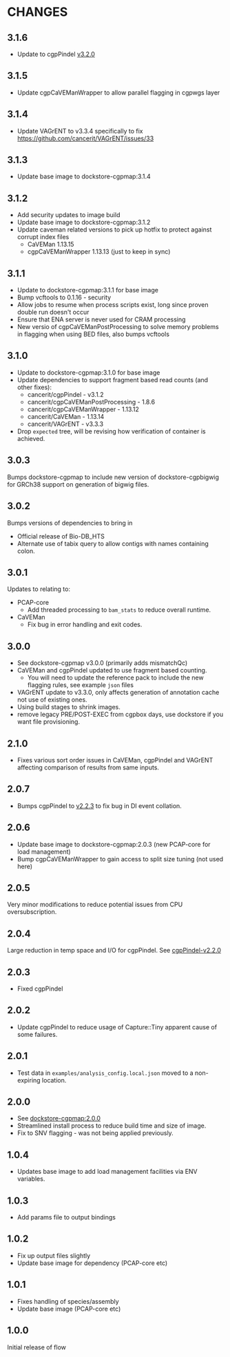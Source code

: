 # CHANGES

## 3.1.6

* Update to cgpPindel [v3.2.0](https://github.com/cancerit/cgpPindel/releases/tag/v3.2.0)

## 3.1.5

* Update cgpCaVEManWrapper to allow parallel flagging in cgpwgs layer

## 3.1.4

* Update VAGrENT to v3.3.4 specifically to fix https://github.com/cancerit/VAGrENT/issues/33

## 3.1.3

* Update base image to dockstore-cgpmap:3.1.4

## 3.1.2

* Add security updates to image build
* Update base image to dockstore-cgpmap:3.1.2
* Update caveman related versions to pick up hotfix to protect against corrupt index files
  * CaVEMan 1.13.15
  * cgpCaVEManWrapper 1.13.13 (just to keep in sync)

## 3.1.1

* Update to dockstore-cgpmap:3.1.1 for base image
* Bump vcftools to 0.1.16 - security
* Allow jobs to resume when process scripts exist, long since proven double run doesn't occur
* Ensure that ENA server is never used for CRAM processing
* New versio of cgpCaVEManPostProcessing to solve memory problems in flagging when using BED files, also bumps vcftools

## 3.1.0

* Update to dockstore-cgpmap:3.1.0 for base image
* Update dependencies to support fragment based read counts (and other fixes):
  * cancerit/cgpPindel - v3.1.2
  * cancerit/cgpCaVEManPostProcessing - 1.8.6
  * cancerit/cgpCaVEManWrapper - 1.13.12
  * cancerit/CaVEMan - 1.13.14
  * cancerit/VAGrENT - v3.3.3
* Drop `expected` tree, will be revising how verification of container is achieved.

## 3.0.3

Bumps dockstore-cgpmap to include new version of dockstore-cgpbigwig for GRCh38
support on generation of bigwig files.

## 3.0.2

Bumps versions of dependencies to bring in

* Official release of Bio-DB_HTS
* Alternate use of tabix query to allow contigs with names containing colon.

## 3.0.1

Updates to relating to:

* PCAP-core
  * Add threaded processing to `bam_stats` to reduce overall runtime.
* CaVEMan
  * Fix bug in error handling and exit codes.

## 3.0.0

* See dockstore-cgpmap v3.0.0 (primarily adds mismatchQc)
* CaVEMan and cgpPindel updated to use fragment based counting.
  * You will need to update the reference pack to include the new flagging rules, see example `json`
  files
* VAGrENT update to v3.3.0, only affects generation of annotation cache not use of existing ones.
* Using build stages to shrink images.
* remove legacy PRE/POST-EXEC from cgpbox days, use dockstore if you want file provisioning.

## 2.1.0

* Fixes various sort order issues in CaVEMan, cgpPindel and VAGrENT affecting
comparison of results from same inputs.

## 2.0.7

* Bumps cgpPindel to [v2.2.3](https://github.com/cancerit/cgpPindel/releases/tag/v2.2.3) to fix bug in DI event collation.

## 2.0.6

* Update base image to dockstore-cgpmap:2.0.3 (new PCAP-core for load management)
* Bump cgpCaVEManWrapper to gain access to split size tuning (not used here)

## 2.0.5

Very minor modifications to reduce potential issues from CPU oversubscription.

## 2.0.4

Large reduction in temp space and I/O for cgpPindel.  See [cgpPindel-v2.2.0](https://github.com/cancerit/cgpPindel/releases/tag/v2.2.0)

## 2.0.3

* Fixed cgpPindel

## 2.0.2

* Update cgpPindel to reduce usage of Capture::Tiny apparent cause of some failures.

## 2.0.1

* Test data in `examples/analysis_config.local.json` moved to a non-expiring location.

## 2.0.0

* See [dockstore-cgpmap:2.0.0](https://github.com/cancerit/dockstore-cgpmap/releases/tag/2.0.0)
* Streamlined install process to reduce build time and size of image.
* Fix to SNV flagging - was not being applied previously.

## 1.0.4

* Updates base image to add load management facilities via ENV variables.

## 1.0.3

* Add params file to output bindings

## 1.0.2

* Fix up output files slightly
* Update base image for dependency (PCAP-core etc)

## 1.0.1

* Fixes handling of species/assembly
* Update base image (PCAP-core etc)

## 1.0.0

Initial release of flow
